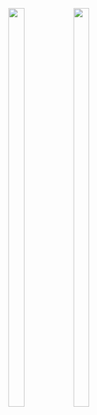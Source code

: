 <p>
<img src="https://user-images.githubusercontent.com/124056284/229578956-7e3b995d-667f-483d-8d04-34ef40e2e793.png" width=25% height=45%>
<img src="https://user-images.githubusercontent.com/124056284/229579114-0b7b81cd-d7e1-43fb-8dfa-c2b680e7a9dc.png" width=25% height=45%>
</p>

